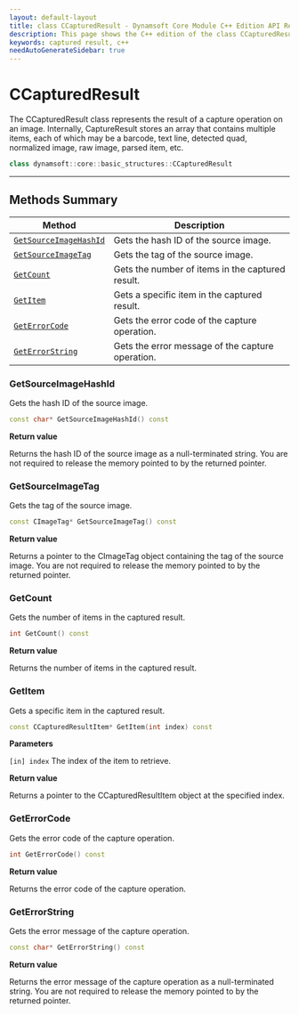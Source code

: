 ```yaml
---
layout: default-layout
title: class CCapturedResult - Dynamsoft Core Module C++ Edition API Reference
description: This page shows the C++ edition of the class CCapturedResult in Dynamsoft Core Module.
keywords: captured result, c++
needAutoGenerateSidebar: true
---
```


# CCapturedResult

The CCapturedResult class represents the result of a capture operation on an image. Internally, CaptureResult stores an array that contains multiple items, each of which may be a barcode, text line, detected quad, normalized image, raw image, parsed item, etc.

```cpp
class dynamsoft::core::basic_structures::CCapturedResult 
```

---

## Methods Summary

| Method               | Description |
|----------------------|-------------|
| [`GetSourceImageHashId`](#getsourceimagehashid) | Gets the hash ID of the source image.|
| [`GetSourceImageTag`](#getsourceimagetag) | Gets the tag of the source image.|
| [`GetCount`](#getcount) | Gets the number of items in the captured result.|
| [`GetItem`](#getitem) | Gets a specific item in the captured result.|
| [`GetErrorCode`](#geterrorcode) | Gets the error code of the capture operation.|
| [`GetErrorString`](#geterrorstring) | Gets the error message of the capture operation.|

### GetSourceImageHashId

Gets the hash ID of the source image.

```cpp
const char* GetSourceImageHashId() const
```

**Return value**

Returns the hash ID of the source image as a null-terminated string. You are not required to release the memory pointed to by the returned pointer.

### GetSourceImageTag

Gets the tag of the source image.

```cpp
const CImageTag* GetSourceImageTag() const
```

**Return value**

Returns a pointer to the CImageTag object containing the tag of the source image. You are not required to release the memory pointed to by the returned pointer.

### GetCount

Gets the number of items in the captured result.

```cpp
int GetCount() const
```

**Return value**

Returns the number of items in the captured result.

### GetItem

Gets a specific item in the captured result.

```cpp
const CCapturedResultItem* GetItem(int index) const
```

**Parameters**

`[in] index` The index of the item to retrieve.

**Return value**

Returns a pointer to the CCapturedResultItem object at the specified index.

### GetErrorCode

Gets the error code of the capture operation.

```cpp
int GetErrorCode() const
```

**Return value**

Returns the error code of the capture operation.

### GetErrorString

Gets the error message of the capture operation.

```cpp
const char* GetErrorString() const
```

**Return value**

Returns the error message of the capture operation as a null-terminated string. You are not required to release the memory pointed to by the returned pointer.
